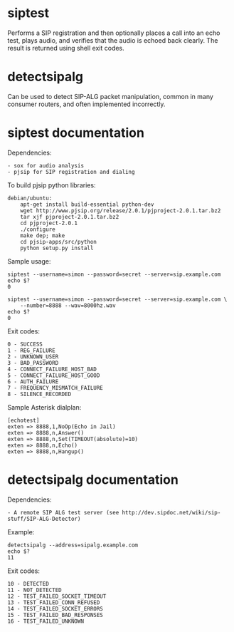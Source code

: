 siptest
=======

Performs a SIP registration and then optionally places a call into an echo
test, plays audio, and verifies that the audio is echoed back clearly. The
result is returned using shell exit codes.

detectsipalg
============

Can be used to detect SIP-ALG packet manipulation, common in many consumer
routers, and often implemented incorrectly.

siptest documentation
=====================

Dependencies:

    - sox for audio analysis
    - pjsip for SIP registration and dialing

To build pjsip python libraries:

    debian/ubuntu:
        apt-get install build-essential python-dev
        wget http://www.pjsip.org/release/2.0.1/pjproject-2.0.1.tar.bz2
        tar xjf pjproject-2.0.1.tar.bz2
        cd pjproject-2.0.1
        ./configure
        make dep; make
        cd pjsip-apps/src/python
        python setup.py install

Sample usage:

    siptest --username=simon --password=secret --server=sip.example.com
    echo $?
    0

    siptest --username=simon --password=secret --server=sip.example.com \
        --number=8888 --wav=8000hz.wav
    echo $?
    0

Exit codes:

    0 - SUCCESS
    1 - REG_FAILURE
    2 - UNKNOWN_USER
    3 - BAD_PASSWORD
    4 - CONNECT_FAILURE_HOST_BAD
    5 - CONNECT_FAILURE_HOST_GOOD
    6 - AUTH_FAILURE
    7 - FREQUENCY_MISMATCH_FAILURE
    8 - SILENCE_RECORDED

Sample Asterisk dialplan:
    
    [echotest] 
    exten => 8888,1,NoOp(Echo in Jail)
    exten => 8888,n,Answer()
    exten => 8888,n,Set(TIMEOUT(absolute)=10)
    exten => 8888,n,Echo()
    exten => 8888,n,Hangup()

detectsipalg documentation
==========================

Dependencies: 

    - A remote SIP ALG test server (see http://dev.sipdoc.net/wiki/sip-stuff/SIP-ALG-Detector)

Example:

    detectsipalg --address=sipalg.example.com
    echo $?
    11
 
Exit codes:

    10 - DETECTED
    11 - NOT_DETECTED
    12 - TEST_FAILED_SOCKET_TIMEOUT
    13 - TEST_FAILED_CONN_REFUSED
    14 - TEST_FAILED_SOCKET_ERRORS
    15 - TEST_FAILED_BAD_RESPONSES
    16 - TEST_FAILED_UNKNOWN
